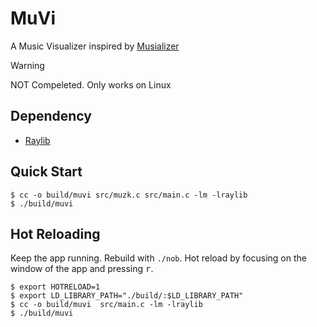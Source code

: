 # MuVi
A Music Visualizer inspired by [Musializer](https://github.com/tsoding/musializer)

> [!WARNING]
> NOT Compeleted. Only works on Linux

## Dependency 

- [Raylib](https://github.com/raysan5/raylib)

## Quick Start

```console
$ cc -o build/muvi src/muzk.c src/main.c -lm -lraylib
$ ./build/muvi 
```

## Hot Reloading

Keep the app running. Rebuild with `./nob`. Hot reload by focusing on the window of the app and pressing <kbd>r</kbd>.

```console
$ export HOTRELOAD=1
$ export LD_LIBRARY_PATH="./build/:$LD_LIBRARY_PATH"
$ cc -o build/muvi  src/main.c -lm -lraylib
$ ./build/muvi
```

